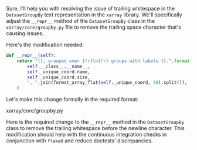 Sure, I'll help you with resolving the issue of trailing whitespace in the `DatasetGroupBy` text representation in the `xarray` library. We'll specifically adjust the `__repr__` method of the `DatasetGroupBy` class in the `xarray/core/groupby.py` file to remove the trailing space character that's causing issues.

Here's the modification needed:

```python
def __repr__(self):
    return "{}, grouped over {!r}\n{!r} groups with labels {}.".format(
        self.__class__.__name__,
        self._unique_coord.name,
        self._unique_coord.size,
        ", ".join(format_array_flat(self._unique_coord, 30).split()),
    )
```

Let's make this change formally in the required format:

<change>
<file change-number-for-this-file="1">xarray/core/groupby.py</file>
<original line-count="10" no-ellipsis="true"><![CDATA[
def __repr__(self):
    return "{}, grouped over {!r} \n{!r} groups with labels {}.".format(
        self.__class__.__name__,
        self._unique_coord.name,
        self._unique_coord.size,
        ", ".join(format_array_flat(self._unique_coord, 30).split()),
    )
]]></original>
<modified no-ellipsis="true"><![CDATA[
def __repr__(self):
    return "{}, grouped over {!r}\n{!r} groups with labels {}.".format(
        self.__class__.__name__,
        self._unique_coord.name,
        self._unique_coord.size,
        ", ".join(format_array_flat(self._unique_coord, 30).split()),
    )
]]></modified>
</change>

Here is the required change to the `__repr__` method in the `DatasetGroupBy` class to remove the trailing whitespace before the newline character. This modification should help with the continuous integration checks in conjunction with `flake8` and reduce doctests' discrepancies.